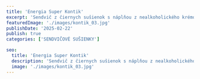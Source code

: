 ```yaml
---
title: 'Energia Super Kontik'
excerpt: 'Sendvič z čiernych sušienok s náplňou z nealkoholického krémového energetického nápoja.'
featuredImage: './images/kontik_03.jpg'
publishDate: '2025-02-22'
publish: true
categories: ['SENDVIČOVÉ SUŠIENKY']

seo:
  title: 'Energia Super Kontik'
  description: 'Sendvič z čiernych sušienok s náplňou z nealkoholického krémového energetického nápoja.'
  image: './images/kontik_03.jpg'
---
```

